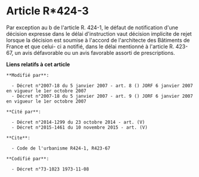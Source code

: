 # Article R*424-3

Par exception au b de l'article R. 424-1, le défaut de notification d'une décision expresse dans le délai d'instruction vaut
décision implicite de rejet lorsque la décision est soumise à l'accord de l'architecte des Bâtiments de France et que celui-
ci a notifié, dans le délai mentionné à l'article R. 423-67, un avis défavorable ou un avis favorable assorti de
prescriptions.

**Liens relatifs à cet article**

	**Modifié par**:

	  - Décret n°2007-18 du 5 janvier 2007 - art. 8 () JORF 6 janvier 2007 en vigueur le 1er octobre 2007
	  - Décret n°2007-18 du 5 janvier 2007 - art. 9 () JORF 6 janvier 2007 en vigueur le 1er octobre 2007

	**Cité par**:

	  - Décret n°2014-1299 du 23 octobre 2014 - art. (V)
	  - Décret n°2015-1461 du 10 novembre 2015 - art. (V)

	**Cite**:

	  - Code de l'urbanisme R424-1, R423-67

	**Codifié par**:

	  - Décret n°73-1023 1973-11-08
